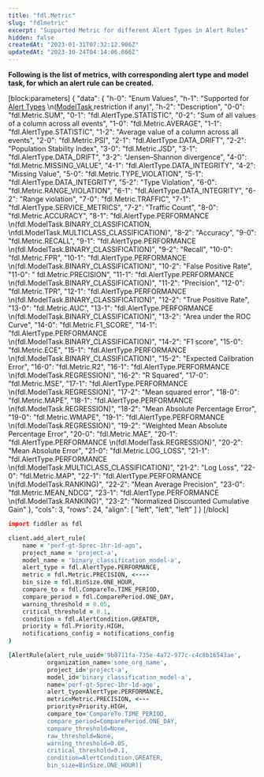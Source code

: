 ```yaml
---
title: "fdl.Metric"
slug: "fdlmetric"
excerpt: "Supported Metric for different Alert Types in Alert Rules"
hidden: false
createdAt: "2023-01-31T07:32:12.906Z"
updatedAt: "2023-10-24T04:14:06.866Z"
---
```

**Following is the list of metrics, with corresponding alert type and model task, for which an alert rule can be created.**

[block:parameters]
{
  "data": {
    "h-0": "Enum Values",
    "h-1": "Supported for [Alert Types](ref:fdlalerttype)  \n([ModelTask ](ref:fdlmodeltask)restriction if any)",
    "h-2": "Description",
    "0-0": "fdl.Metric.SUM",
    "0-1": "fdl.AlertType.STATISTIC",
    "0-2": "Sum of all values of a column across all events",
    "1-0": "fdl.Metric.AVERAGE",
    "1-1": "fdl.AlertType.STATISTIC",
    "1-2": "Average value of a column across all events",
    "2-0": "fdl.Metric.PSI",
    "2-1": "fdl.AlertType.DATA_DRIFT",
    "2-2": "Population Stability Index",
    "3-0": "fdl.Metric.JSD",
    "3-1": "fdl.AlertType.DATA_DRIFT",
    "3-2": "Jensen–Shannon divergence",
    "4-0": "fdl.Metric.MISSING_VALUE",
    "4-1": "fdl.AlertType.DATA_INTEGRITY",
    "4-2": "Missing Value",
    "5-0": "fdl.Metric.TYPE_VIOLATION",
    "5-1": "fdl.AlertType.DATA_INTEGRITY",
    "5-2": "Type Violation",
    "6-0": "fdl.Metric.RANGE_VIOLATION",
    "6-1": "fdl.AlertType.DATA_INTEGRITY",
    "6-2": "Range violation",
    "7-0": "fdl.Metric.TRAFFIC",
    "7-1": "fdl.AlertType.SERVICE_METRICS",
    "7-2": "Traffic Count",
    "8-0": "fdl.Metric.ACCURACY",
    "8-1": "fdl.AlertType.PERFORMANCE  \n(fdl.ModelTask.BINARY_CLASSIFICATION,  \nfdl.ModelTask.MULTICLASS_CLASSIFICATION)",
    "8-2": "Accuracy",
    "9-0": "fdl.Metric.RECALL",
    "9-1": "fdl.AlertType.PERFORMANCE  \n(fdl.ModelTask.BINARY_CLASSIFICATION)",
    "9-2": "Recall",
    "10-0": "fdl.Metric.FPR",
    "10-1": "fdl.AlertType.PERFORMANCE  \n(fdl.ModelTask.BINARY_CLASSIFICATION)",
    "10-2": "False Positive Rate",
    "11-0": " fdl.Metric.PRECISION",
    "11-1": "fdl.AlertType.PERFORMANCE  \n(fdl.ModelTask.BINARY_CLASSIFICATION)",
    "11-2": "Precision",
    "12-0": "fdl.Metric.TPR",
    "12-1": "fdl.AlertType.PERFORMANCE  \n(fdl.ModelTask.BINARY_CLASSIFICATION)",
    "12-2": "True Positive Rate",
    "13-0": "fdl.Metric.AUC",
    "13-1": "fdl.AlertType.PERFORMANCE  \n(fdl.ModelTask.BINARY_CLASSIFICATION)",
    "13-2": "Area under the ROC Curve",
    "14-0": "fdl.Metric.F1_SCORE",
    "14-1": "fdl.AlertType.PERFORMANCE  \n(fdl.ModelTask.BINARY_CLASSIFICATION)",
    "14-2": "F1 score",
    "15-0": "fdl.Metric.ECE",
    "15-1": "fdl.AlertType.PERFORMANCE  \n(fdl.ModelTask.BINARY_CLASSIFICATION)",
    "15-2": "Expected Calibration Error",
    "16-0": "fdl.Metric.R2",
    "16-1": "fdl.AlertType.PERFORMANCE  \n(fdl.ModelTask.REGRESSION)",
    "16-2": "R Squared",
    "17-0": "fdl.Metric.MSE",
    "17-1": "fdl.AlertType.PERFORMANCE  \n(fdl.ModelTask.REGRESSION)",
    "17-2": "Mean squared error",
    "18-0": "fdl.Metric.MAPE",
    "18-1": "fdl.AlertType.PERFORMANCE  \n(fdl.ModelTask.REGRESSION)",
    "18-2": "Mean Absolute Percentage Error",
    "19-0": "fdl.Metric.WMAPE",
    "19-1": "fdl.AlertType.PERFORMANCE  \n(fdl.ModelTask.REGRESSION)",
    "19-2": "Weighted Mean Absolute Percentage Error",
    "20-0": "fdl.Metric.MAE",
    "20-1": "fdl.AlertType.PERFORMANCE  \n(fdl.ModelTask.REGRESSION)",
    "20-2": "Mean Absolute Error",
    "21-0": "fdl.Metric.LOG_LOSS",
    "21-1": "fdl.AlertType.PERFORMANCE  \n(fdl.ModelTask.MULTICLASS_CLASSIFICATION)",
    "21-2": "Log Loss",
    "22-0": "fdl.Metric.MAP",
    "22-1": "fdl.AlertType.PERFORMANCE  \n(fdl.ModelTask.RANKING)",
    "22-2": "Mean Average Precision",
    "23-0": "fdl.Metric.MEAN_NDCG",
    "23-1": "fdl.AlertType.PERFORMANCE  \n(fdl.ModelTask.RANKING)",
    "23-2": "Normalized Discounted Cumulative Gain"
  },
  "cols": 3,
  "rows": 24,
  "align": [
    "left",
    "left",
    "left"
  ]
}
[/block]


```coffeescript Usage
import fiddler as fdl

client.add_alert_rule(
    name = "perf-gt-5prec-1hr-1d-ago",
    project_name = 'project-a',
    model_name = 'binary_classification_model-a',
    alert_type = fdl.AlertType.PERFORMANCE,
    metric = fdl.Metric.PRECISION, <----
    bin_size = fdl.BinSize.ONE_HOUR, 
    compare_to = fdl.CompareTo.TIME_PERIOD,
    compare_period = fdl.ComparePeriod.ONE_DAY,
    warning_threshold = 0.05,
    critical_threshold = 0.1,
    condition = fdl.AlertCondition.GREATER,
    priority = fdl.Priority.HIGH,
    notifications_config = notifications_config
)
```
```coffeescript Outputs
[AlertRule(alert_rule_uuid='9b8711fa-735e-4a72-977c-c4c8b16543ae',
           organization_name='some_org_name',
           project_id='project-a',
           model_id='binary_classification_model-a',
           name='perf-gt-5prec-1hr-1d-ago',
           alert_type=AlertType.PERFORMANCE,
           metric=Metric.PRECISION, <---
           priority=Priority.HIGH,
           compare_to='CompareTo.TIME_PERIOD,
           compare_period=ComparePeriod.ONE_DAY,
           compare_threshold=None,
           raw_threshold=None,
           warning_threshold=0.05,
           critical_threshold=0.1,
           condition=AlertCondition.GREATER,
           bin_size=BinSize.ONE_HOUR)]
```